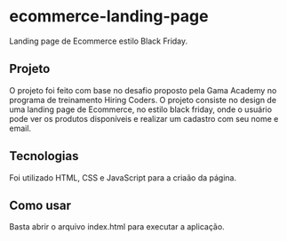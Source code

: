 # ecommerce-landing-page
Landing page de Ecommerce estilo Black Friday.

## Projeto
O projeto foi feito com base no desafio proposto pela Gama Academy no programa de treinamento Hiring Coders. 
O projeto consiste no design de uma landing page de Ecommerce, no estilo black friday, onde o usuário pode ver os produtos disponíveis e realizar um cadastro com seu nome e email.

## Tecnologias
Foi utilizado HTML, CSS e JavaScript para a criaão da página.

## Como usar
Basta abrir o arquivo index.html para executar a aplicação.
